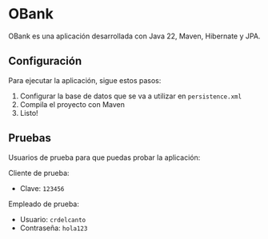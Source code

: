 # OBank

OBank es una aplicación desarrollada con Java 22, Maven, Hibernate y JPA.

## Configuración

Para ejecutar la aplicación, sigue estos pasos:
1. Configurar la base de datos que se va a utilizar en `persistence.xml`
2. Compila el proyecto con Maven
3. Listo!

## Pruebas

Usuarios de prueba para que puedas probar la aplicación:

Cliente de prueba:
- Clave: `123456`

Empleado de prueba:
- Usuario: `crdelcanto`
- Contraseña: `hola123`
